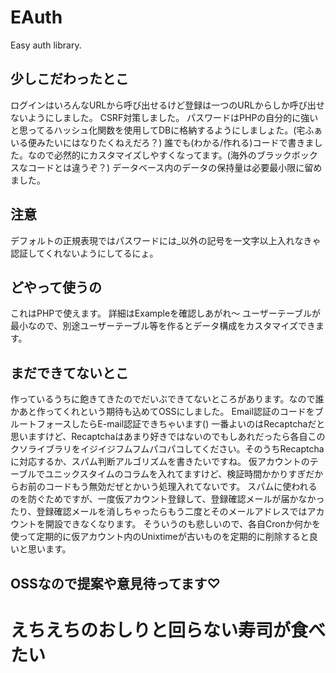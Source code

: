 # EAuth
Easy auth library.

## 少しこだわったとこ
ログインはいろんなURLから呼び出せるけど登録は一つのURLからしか呼び出せないようにしました。
CSRF対策しました。
パスワードはPHPの自分的に強いと思ってるハッシュ化関数を使用してDBに格納するようにしましょた。(宅ふぁいる便みたいにはなりたくねえだろ？)
誰でも(わかる/作れる)コードで書きました。なので必然的にカスタマイズしやすくなってます。(海外のブラックボックスなコードとは違うぞ？)
データベース内のデータの保持量は必要最小限に留めました。
## 注意
デフォルトの正規表現ではパスワードには_以外の記号を一文字以上入れなきゃ認証してくれないようにしてるにょ。
## どやって使うの
これはPHPで使えます。
詳細はExampleを確認しあがれ〜
ユーザーテーブルが最小なので、別途ユーザーテーブル等を作るとデータ構成をカスタマイズできます。
## まだできてないとこ
作っているうちに飽きてきたのでだいぶできてないところがあります。なので誰かあと作ってくれという期待も込めてOSSにしました。
Email認証のコードをブルートフォースしたらE-mail認証できちゃいます()
一番よいのはRecaptchaだと思いますけど、Recaptchaはあまり好きではないのでもしあれだったら各自このクソライブラリをイジイジフムフムパコパコしてください。そのうちRecaptchaに対応するか、スパム判断アルゴリズムを書きたいですね。
仮アカウントのテーブルでユニックスタイムのコラムを入れてますけど、検証時間かかりすぎだからお前のコードもう無効だぜとかいう処理入れてないです。
スパムに使われるのを防ぐためですが、一度仮アカウント登録して、登録確認メールが届かなかったり、登録確認メールを消しちゃったらもう二度とそのメールアドレスではアカウントを開設できなくなります。
そういうのも悲しいので、各自Cronか何かを使って定期的に仮アカウント内のUnixtimeが古いものを定期的に削除すると良いと思います。
## OSSなので提案や意見待ってます♡

# えちえちのおしりと回らない寿司が食べたい
